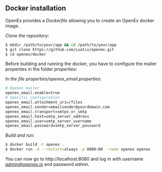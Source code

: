 ## Docker installation

OpenEx provides a *Dockerfile* allowing you to create an OpenEx docker image.

*Clone the repository*:
```bash
$ mkdir /path/to/your/app && cd /path/to/your/app
$ git clone https://github.com/Luatix/openex.git
$ cd openex/docker
```

Before building and running the docker, you have to configure the mailer properties in the folder *properties*:

*In the file properties/openex_email.properties*:
```bash
# Openex mailer
openex_email.enable=true
# Specific configuration
openex_email.attachment_uri=/files
openex_email.sender=emailsender@yourdomain.com
openex_email.transport=smtps_or_smtp
openex_email.host=smtp_server_address
openex_email.user=smtp_server_username
openex_email.password=smtp_server_password
```

*Build and run*:
```bash
$ docker build -t openex .
$ docker run -d --restart=always -p 8080:80 --name openex openex
```

You can now go to http://localhost:8080 and log in with username *admin@openex.io* and password *admin*.
